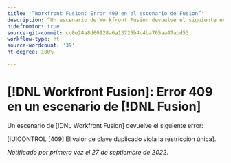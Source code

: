 ```yaml
---
title: '“Workfront Fusion: Error 409 en el escenario de Fusion”'
description: “Un escenario de Workfront Fusion devuelve el siguiente error 409 El valor de clave duplicado viola la restricción única.”
hidefromtoc: true
source-git-commit: cc0e24a8d60928a6a13725b4c4ba765aa47abd53
workflow-type: ht
source-wordcount: '39'
ht-degree: 100%

---
```



# [!DNL Workfront Fusion]: Error 409 en un escenario de [!DNL Fusion]

Un escenario de [!DNL Workfront Fusion] devuelve el siguiente error:

[!UICONTROL [409] El valor de clave duplicado viola la restricción única].

_Notificado por primera vez el 27 de septiembre de 2022._


